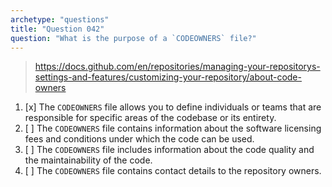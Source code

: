 ```yaml
---
archetype: "questions"
title: "Question 042"
question: "What is the purpose of a `CODEOWNERS` file?"
---
```



> https://docs.github.com/en/repositories/managing-your-repositorys-settings-and-features/customizing-your-repository/about-code-owners
1. [x] The `CODEOWNERS` file allows you to define individuals or teams that are responsible for specific areas of the codebase or its entirety.
1. [ ] The `CODEOWNERS` file contains information about the software licensing fees and conditions under which the code can be used.
1. [ ] The `CODEOWNERS` file includes information about the code quality and the maintainability of the code.
1. [ ] The `CODEOWNERS` file contains contact details to the repository owners.
